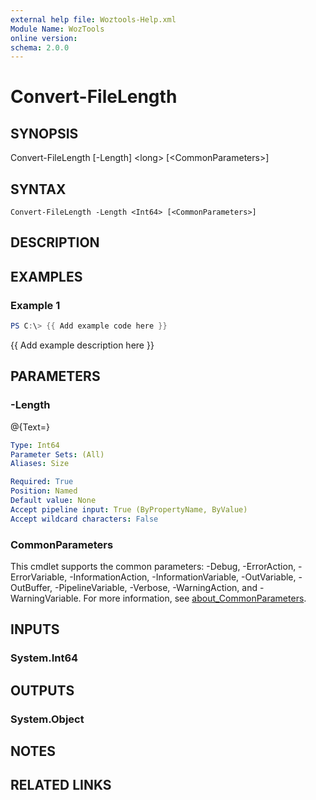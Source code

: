 ```yaml
---
external help file: Woztools-Help.xml
Module Name: WozTools
online version:
schema: 2.0.0
---
```


# Convert-FileLength

## SYNOPSIS
Convert-FileLength \[-Length\] \<long\> \[\<CommonParameters\>\]

## SYNTAX

```
Convert-FileLength -Length <Int64> [<CommonParameters>]
```

## DESCRIPTION

## EXAMPLES

### Example 1
```powershell
PS C:\> {{ Add example code here }}
```

{{ Add example description here }}

## PARAMETERS

### -Length
@{Text=}

```yaml
Type: Int64
Parameter Sets: (All)
Aliases: Size

Required: True
Position: Named
Default value: None
Accept pipeline input: True (ByPropertyName, ByValue)
Accept wildcard characters: False
```

### CommonParameters
This cmdlet supports the common parameters: -Debug, -ErrorAction, -ErrorVariable, -InformationAction, -InformationVariable, -OutVariable, -OutBuffer, -PipelineVariable, -Verbose, -WarningAction, and -WarningVariable. For more information, see [about_CommonParameters](http://go.microsoft.com/fwlink/?LinkID=113216).

## INPUTS

### System.Int64
## OUTPUTS

### System.Object
## NOTES

## RELATED LINKS
